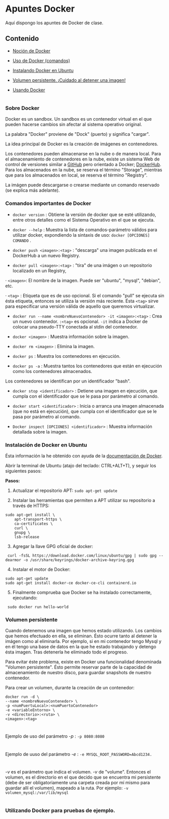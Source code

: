 # Apuntes Docker

Aquí dispongo los apuntes de Docker de clase.

## Contenido

* [Noción de Docker](#nocion)

* [Uso de Docker (comandos)](#usoDocker)

* [Instalando Docker en Ubuntu](#instalar)

* [Volumen persistente. ¡Cuidado al detener una imagen!](#persistente)

* [Usando Docker](#usoDock)

#
### <a name="nocion">Sobre Docker</a>

Docker es un sandbox. Un sandbox es un contenedor virtual en el que pueden hacerse cambios sin afectar al sistema operativo original.

La palabra "Docker" proviene de "Dock" (puerto) y significa "cargar".

La idea principal de Docker es la creación de imágenes en contenedores.

Los contenedores pueden almacenarse en la nube o de manera local.
Para el almacenamiento de contenedores en la nube, existe un sistema Web de control de versiones similar a [GitHub](https://github.com) pero orientado a Docker; [DockerHub](https://hub.docker.com).
Para los almacenados en la nube, se reserva el término "Storage", mientras que para los almacenados en local, se reserva el término "Registry".

La imágen puede descargarse o crearse mediante un comando reservado (se explica más adelante).

### <a name="usoDocker">Comandos importantes de Docker</a>

- `docker version` : Obtiene la versión de docker que se esté utilizando, entre otros detalles como el Sistema Operativo en el                    que se ejecuta.

- `docker --help` : Muestra la lista de comandos-parámetro válidos para utilizar docker, expondiendo la sintaxis de uso:
                  `docker [OPCIONES] COMANDO` .

- `docker push <imagen>:<tag>` : "descarga" una imagen publicada en el DockerHub a un nuevo Registry.

- `docker pull <imagen>:<tag>`  : "tira" de una imágen o un repositorio localizado en un Registry,

· `<imagen>`: El nombre de la imagen. Puede ser "ubuntu", "mysql", "debian", etc.

· `<tag>` : Etiqueta que es de uso opcional. Si el comando "pull" se ejecuta sin ésta etiqueta, entonces se utiliza la                 versión más reciente. Ésta `<tag>` sirve para especificar una versión válida de aquello que queremos virtualizar.

- `docker run --name <nombreNuevoContenedor> -it <imagen>:<tag>` : Crea un nuevo contenedor. `:<tag>` es opcional.
                                                                   `-it` indica a Docker de colocar una pseudo-TTY conectada
                                                                    al stdin del contenedor.


- `docker <imagen>` : Muestra información sobre la imagen.

- `docker rm <imagen>` : Elimina la imagen.

- `docker ps` : Muestra los contenedores en ejecución.

- `docker ps -a` : Muestra tantos los contenedores que están en ejecución como los contenedores almacenados.

Los contenedores se identifican por un identificador "bash".

- `docker stop <identificador>` : Detiene una imagen en ejecución, que cumpla con el identificador que se le pasa por parámetro al comando.

- `docker start <identificador>` : Inicia o arranca una imagen almacenada (que no está en ejecución), que cumpla con el identificador que se le pasa por parámetro al comando.

- `Docker inspect [OPCIONES] <identificador>` : Muestra información detallada sobre la imagen.

<a name="instalar"></a>
### Instalación de Docker en Ubuntu

Ésta información la he obtenido con ayuda de la [documentación de Docker](https://docs.docker.com/engine/install/ubuntu/).

Abrir la terminal de Ubuntu (atajo del teclado: CTRL+ALT+T), y seguir los siguientes pasos:

**Pasos:**

1. Actualizar el repositorio APT: `sudo apt-get update`

2. Instalar las herramientas que permiten a APT utilizar su repositorio a través de HTTPS:
```
sudo apt-get install \
    apt-transport-https \
    ca-certificates \
    curl \
    gnupg \
    lsb-release
```

3. Agregar la llave GPG oficial de docker:

` curl -fsSL https://download.docker.com/linux/ubuntu/gpg | sudo gpg --dearmor -o /usr/share/keyrings/docker-archive-keyring.gpg`

4. Instalar el motor de Docker:

```
sudo apt-get update
sudo apt-get install docker-ce docker-ce-cli containerd.io
```
5. Finalmente comprueba que Docker se ha instalado correctamente, ejecutando:

` sudo docker run hello-world`

### <a name="persistente">Volumen persistente</a>

Cuando detenemos una imagen que hemos estado utilizando. Los cambios que hemos efectuado en ella, se eliminan. Ésto ocurre tanto al detener la imágen como al eliminarla.
Por ejemplo, si en mi contenedor tengo Mysql y en él tengo una base de datos en la que he estado trabajando y detengo ésta imagen. Tras detenerla he eliminado todo el progreso.

Para evitar éste problema, existe en Docker una funcionalidad denominada "Volumen persistente". Ésto permite 
reservar parte de la capacidad de almacenamiento de nuestro disco, para guardar snapshots de nuestro contenedor.

Para crear un volumen, durante la creación de un contenedor:

```
docker run -d \
--name <nombreNuevoContenedor> \
-p <numPuertuLocal>:<numPuertoContenedor>
-e <variableEntorno> \
-v <directorio>:<ruta> \
<imagen>:<tag>
```
#
Ejemplo de uso del parámetro *-p* : `-p 8080:8080`
#
Ejemplo de uuso del parámetro *-e* : `-e MYSQL_ROOT_PASSWORD=Abcd1234.`
#
*-v* es el parámetro que indica el volumen. *-v* de "volume". Entonces el volumen, es el directorio en el que decido que se encuentra mi persistente (debe de ser obligatoriamente una carpeta creada por mí mismo para guardar allí el volumen), mapeado a la ruta. Por ejemplo: `-v volumen_mysql:/var/lib/mysql`
#


### <a name="usoDock">Utilizando Docker para pruebas de ejemplo.</a>
